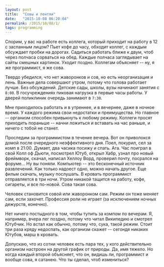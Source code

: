 ```yaml
---
layout: post
title:  "Совы и лентяи"
date:   "2015-10-08 06:28:04"
permalink: /2015/10/08/1/
tags: programming
---
```


Спорим, у вас на работе есть коллега, который приходит на работу в 12
с заспанным лицом? Пьет кофе до часу, обходит коллег, с каждым
обсуждает пробки на дорогах. Садиться работать ближе к двум, чтоб
через полчаса сорваться на обед. Каждые полчаса заглядывает на сайты
смешных картинок. Уходит поздно. Коллегам объясняет -- ну, я же
программист, я же сова.

Твердо убедился, что нет жаворонков и сов, но есть неорганизация и
лень. Важные дела совершают утром, потому что голова работает
лучше. Без обсуждений. Детские сады, школы, вузы начинают занятия с
`8:00`. В госучреждениях пиковая нагрузка в первые часы работы. У дверей
поликлиник очередь занимают в `7:30`.

Мне приходилось работать и в утреннее, и в вечернее, даже в ночное
время. У каждого режима свои недостатки и преимущества. Но главное --
организм способен привыкнуть к любому режиму. Коллеги просят приходить
пораньше -- начни ложиться и вставать на час раньше, и ничего с тобой
не станет.

Проследим за программистом в течение вечера. Вот он приволокся домой
после очередного неэффективного дня. Поел, покурил, сел за комп в
21:00. Думает, два часика посижу и спать. Ага. Час поиграл в свой Колл
оф Дьюти, посмотрел Ютуб, открыл Хабр, узнал про новый фреймворк,
скачал, написал Хеллоу Ворд, проверил почту, посрался на форуме... Ну
вы поняли. Компьютер -- это бесконечный источник развлечений. Как
только надоест одно, можно начать другое. Еще фильм скачать, музыку
послушать. В кровать программист отправляется в три ночи. Утром
никакой тащится на работу, кофе, сигареты, и все по-новой. Сова такая
сова.

Человек становится совой или жаворонком сам. Режим он тоже меняет сам,
если захочет. Профессия роли не играет (за исключением ночных
дежурств, конечно).

Нет ничего постыдного в том, чтобы тупить за компом по вечерам. Я,
например, вчера лег поздно, потому что читал Википедию и смотрел
Ютубчик. Но встал как обычно, потому что, сука, такой режим. Стоит три
раза кряду недоспать, как организм скажет -- сегондя никаких Ютубов,
марш в кровать.

Допускаю, что из сотни человек есть пара тех, у кого действительно
организм настроен на другой график от природы. Да, имя тяжело. Но
когда каждый второй объясняет, что он, видишь ли, программист и вообще
сова, я сатанею. Что ты сделал, чтоб измениться?

